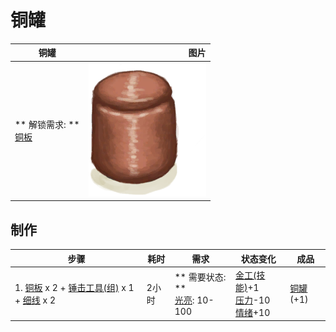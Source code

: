# 铜罐  
>   
  
  铜罐  |   图片   
 ----  |  ----:   
 ** 解锁需求: **<br>[铜板](CopperSheet.md)  |  <img decoding="async" src="Sprite/CopperJar.png" href="a.md" style="max-width:300px;max-height:300px;">   
  
## 制作  
步骤  |  耗时  |  需求  |  状态变化  |  成品  
----  |  ----  |  ----  |  ----  |  ----  
1. [铜板](CopperSheet.md) x 2 + [锤击工具(组)](GpTag_Hammer.md) x 1 + [细线](CordFiber.md) x 2  |  2小时  |  ** 需要状态: **<br>[光亮](Light.md): 10-100  |  [金工(技能)](Skill_Metalworking.md)+1<br>[压力](Stress.md)-10<br>[情绪](Morale.md)+10  |  [铜罐](CopperJar.md)(+1)  
